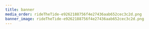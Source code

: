 ```yaml
---
title: banner
media_order: rideTheTide-e9262188756f4e27436aab652cec3c2d.png
banner_image: rideTheTide-e9262188756f4e27436aab652cec3c2d.png
---
```


